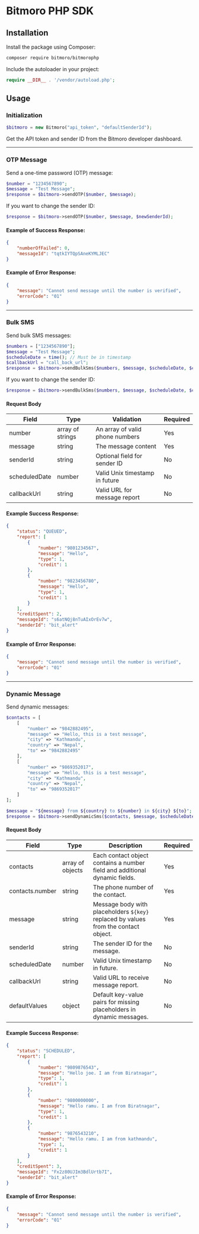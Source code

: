 # Bitmoro PHP SDK

## Installation

Install the package using Composer:
```bash
composer require bitmoro/bitmorophp
```

Include the autoloader in your project:
```php
require __DIR__ . '/vendor/autoload.php';
```

## Usage

### Initialization
```php
$bitmoro = new Bitmoro("api_token", "defaultSenderId");
```
Get the API token and sender ID from the Bitmoro developer dashboard.

---

### OTP Message
Send a one-time password (OTP) message:
```php
$number = "1234567890";
$message = "Test Message";
$response = $bitmoro->sendOTP($number, $message);
```
If you want to change the sender ID:
```php
$response = $bitmoro->sendOTP($number, $message, $newSenderId);
```

#### Example of Success Response:
```json
{
    "numberOfFailed": 0,
    "messageId": "tqtkIYTQpSAneKYMLJEC"
}
```

#### Example of Error Response:
```json
{
    "message": "Cannot send message until the number is verified",
    "errorCode": "01"
}
```

---

### Bulk SMS
Send bulk SMS messages:
```php
$numbers = ["1234567890"];
$message = "Test Message";
$scheduleDate = time(); // Must be in timestamp
$callbackUrl = "call_back_url";
$response = $bitmoro->sendBulkSms($numbers, $message, $scheduleDate, $callbackUrl);
```
If you want to change the sender ID:
```php
$response = $bitmoro->sendBulkSms($numbers, $message, $scheduleDate, $callbackUrl, $newSenderId);
```

#### Request Body
| Field         | Type              | Validation                       | Required |
|---------------|-------------------|-----------------------------------|----------|
| number        | array of strings  | An array of valid phone numbers  | Yes      |
| message       | string            | The message content              | Yes      |
| senderId      | string            | Optional field for sender ID     | No       |
| scheduledDate | number            | Valid Unix timestamp in future   | No       |
| callbackUrl   | string            | Valid URL for message report     | No       |

#### Example Success Response:
```json
{
    "status": "QUEUED",
    "report": [
        {
            "number": "9801234567",
            "message": "Hello",
            "type": 1,
            "credit": 1
        },
        {
            "number": "9823456780",
            "message": "Hello",
            "type": 1,
            "credit": 1
        }
    ],
    "creditSpent": 2,
    "messageId": "s6atNQj8nTuAIxOrEv7w",
    "senderId": "bit_alert"
}
```

#### Example of Error Response:
```json
{
    "message": "Cannot send message until the number is verified",
    "errorCode": "01"
}
```

---

### Dynamic Message
Send dynamic messages:
```php
$contacts = [
    [
        "number" => "9842882495",
        "message" => "Hello, this is a test message",
        "city" => "Kathmandu",
        "country" => "Nepal",
        "to" => "9842882495"
    ],
    [
        "number" => "9869352017",
        "message" => "Hello, this is a test message",
        "city" => "Kathmandu",
        "country" => "Nepal",
        "to" => "9869352017"
    ]
];

$message = "${message} from ${country} to ${number} in ${city} ${to}";
$response = $bitmoro->sendDynamicSms($contacts, $message, $scheduleDate, $callbackUrl, $newSenderId);
```

#### Request Body
| Field           | Type              | Description                                                                         | Required |
|------------------|-------------------|-------------------------------------------------------------------------------------|----------|
| contacts         | array of objects  | Each contact object contains a number field and additional dynamic fields.          | Yes      |
| contacts.number  | string            | The phone number of the contact.                                                   | Yes      |
| message          | string            | Message body with placeholders `${key}` replaced by values from the contact object. | Yes      |
| senderId         | string            | The sender ID for the message.                                                     | No       |
| scheduledDate    | number            | Valid Unix timestamp in future.                                                    | No       |
| callbackUrl      | string            | Valid URL to receive message report.                                               | No       |
| defaultValues    | object            | Default key-value pairs for missing placeholders in dynamic messages.               | No       |

#### Example Success Response:
```json
{
    "status": "SCHEDULED",
    "report": [
        {
            "number": "9809876543",
            "message": "Hello joe. I am from Biratnagar",
            "type": 1,
            "credit": 1
        },
        {
            "number": "9800000000",
            "message": "Hello ramu. I am from Biratnagar",
            "type": 1,
            "credit": 1
        },
        {
            "number": "9876543210",
            "message": "Hello ramu. I am from kathmandu",
            "type": 1,
            "credit": 1
        }
    ],
    "creditSpent": 3,
    "messageId": "Fx2z80UJIm3BdlUrtb7I",
    "senderId": "bit_alert"
}
```

#### Example of Error Response:
```json
{
    "message": "Cannot send message until the number is verified",
    "errorCode": "01"
}
```


